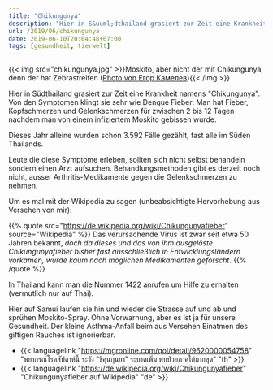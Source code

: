 ```yaml
---
title: "Chikungunya"
description: "Hier in S&uuml;dthailand grasiert zur Zeit eine Krankheit namens \"Chikungunya\". Von den Symptomen klingt sie sehr wie Dengue Fieber: Man hat Fieber, Kopfschmerzen und Gelenkschmerzen f&uuml;r zwischen 2 bis 12 Tagen nachdem man von einem infiziertem Moskito gebissen wurde. "
url: /2019/06/chikungunya
date: 2019-06-10T20:04:48+07:00
tags: [gesundheit, tierwelt]
---
```


{{< img src="chikungunya.jpg" >}}Moskito, aber nicht der mit Chikungunya, denn der hat Zebrastreifen (<a href="https://unsplash.com/photos/sZIjgg4Peu0">Photo von Егор Камелев</a>){{< /img >}}

Hier in S&uuml;dthailand grasiert zur Zeit eine Krankheit namens "Chikungunya". Von den Symptomen klingt sie sehr wie Dengue Fieber: Man hat Fieber, Kopfschmerzen und Gelenkschmerzen f&uuml;r zwischen 2 bis 12 Tagen nachdem man von einem infiziertem Moskito gebissen wurde. 

Dieses Jahr alleine wurden schon 3.592 F&auml;lle gez&auml;hlt, fast alle im S&uuml;den Thailands. 

Leute die diese Symptome erleben, sollten sich nicht selbst behandeln sondern einen Arzt aufsuchen. Behandlungsmethoden gibt es derzeit noch nicht, ausser Arthritis-Medikamente gegen die Gelenkschmerzen zu nehmen. 

Um es mal mit der Wikipedia zu sagen (unbeabsichtigte Hervorhebung aus Versehen von mir):

{{% quote src="https://de.wikipedia.org/wiki/Chikungunyafieber" source="Wikipedia" %}}
Das verursachende Virus ist zwar seit etwa 50 Jahren bekannt, *doch da dieses und das von ihm ausgelöste Chikungunyafieber bisher fast ausschließlich in Entwicklungsländern vorkamen, wurde kaum nach möglichen Medikamenten geforscht*.
{{% /quote %}}

In Thailand kann man die Nummer 1422 anrufen um Hilfe zu erhalten (vermutlich nur auf Thai).

Hier auf Samui laufen sie hin und wieder die Strasse auf und ab und spr&uuml;hen Moskito-Spray. Ohne Vorwarnung, aber es ist ja f&uuml;r unsere Gesundheit. Der kleine Asthma-Anfall beim aus Versehen Einatmen des giftigen Rauches ist ignorierbar.

- {{< languagelink "https://mgronline.com/qol/detail/9620000054758" "พยากรณ์โรคสัปดาห์นี้ ระวัง \"ชิคุนกุนยา\" ระบาดเพิ่ม พบป่วยภาคใต้มากสุด" "th" >}}
- {{< languagelink "https://de.wikipedia.org/wiki/Chikungunyafieber" "Chikungunyafieber auf Wikipedia" "de" >}}
